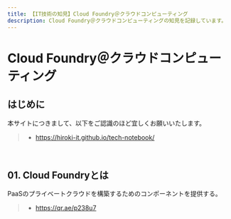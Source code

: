 ```yaml
---
title: 【IT技術の知見】Cloud Foundry＠クラウドコンピューティング
description: Cloud Foundry＠クラウドコンピューティングの知見を記録しています。
---
```


# Cloud Foundry＠クラウドコンピューティング

## はじめに

本サイトにつきまして、以下をご認識のほど宜しくお願いいたします。

> - https://hiroki-it.github.io/tech-notebook/

<br>

## 01. Cloud Foundryとは

PaaSのプライベートクラウドを構築するためのコンポーネントを提供する。

> - https://qr.ae/p238u7

<br>
